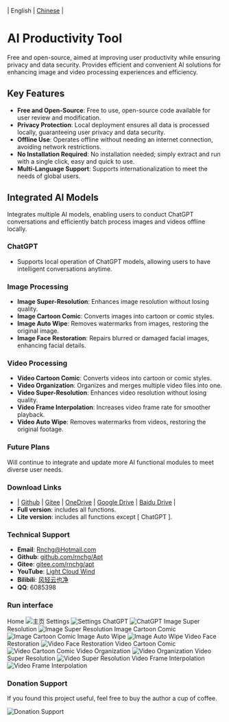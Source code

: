 | English | [Chinese](README.zh-CN.md) |

# AI Productivity Tool

Free and open-source, aimed at improving user productivity while ensuring privacy and data security. Provides efficient and convenient AI solutions for enhancing image and video processing experiences and efficiency.

## Key Features

- **Free and Open-Source**: Free to use, open-source code available for user review and modification.
- **Privacy Protection**: Local deployment ensures all data is processed locally, guaranteeing user privacy and data security.
- **Offline Use**: Operates offline without needing an internet connection, avoiding network restrictions.
- **No Installation Required**: No installation needed; simply extract and run with a single click, easy and quick to use.
- **Multi-Language Support**: Supports internationalization to meet the needs of global users.

## Integrated AI Models

Integrates multiple AI models, enabling users to conduct ChatGPT conversations and efficiently batch process images and videos offline locally.

### ChatGPT
- Supports local operation of ChatGPT models, allowing users to have intelligent conversations anytime.

### Image Processing
- **Image Super-Resolution**: Enhances image resolution without losing quality.
- **Image Cartoon Comic**: Converts images into cartoon or comic styles.
- **Image Auto Wipe**: Removes watermarks from images, restoring the original image.
- **Image Face Restoration**: Repairs blurred or damaged facial images, enhancing facial details.

### Video Processing
- **Video Cartoon Comic**: Converts videos into cartoon or comic styles.
- **Video Organization**: Organizes and merges multiple video files into one.
- **Video Super-Resolution**: Enhances video resolution without losing quality.
- **Video Frame Interpolation**: Increases video frame rate for smoother playback.
- **Video Auto Wipe**: Removes watermarks from videos, restoring the original footage.

### Future Plans
Will continue to integrate and update more AI functional modules to meet diverse user needs.

### Download Links
- | [Github](https://github.com/rnchg/Apt/releases/latest) | [Gitee](https://gitee.com/rnchg/apt/releases/latest) | [OneDrive](https://1drv.ms/f/c/15624ff2496d1e5b/Es9JrjwhI-VAh_nr-bOZDa4BnDgox1S-huJFOmpS-nKC7g?e=MULiHJ) | [Google Drive](https://drive.google.com/drive/folders/1o-SxxA2oAKjQkh-X83TN_zHjHIvOBe0V?usp=sharing) | [Baidu Drive](https://pan.baidu.com/s/1I_DwtX15492z6B6ZHDhJ-Q?pwd=1234) |
- **Full version**: includes all functions.
- **Lite version**: includes all functions except \[ ChatGPT \].

### Technical Support
- **Email**: [Rnchg@Hotmail.com](mailto:Rnchg@Hotmail.com)
- **Github**: [github.com/rnchg/Apt](https://github.com/rnchg/Apt)
- **Gitee**: [gitee.com/rnchg/apt](https://gitee.com/rnchg/apt)
- **YouTube**: [Light Cloud Wind](https://www.youtube.com/channel/UC1kFNUUyXzN2TJ2L1oS0amg)
- **Bilibili**: [风轻云也净](https://space.bilibili.com/478375442)
- **QQ**: 6085398

### Run interface
Home
![主页](.Assets/en-US/Pages/App/DashboardPage.PNG)
Settings
![Settings](.Assets/en-US/Pages/App/SettingsPage.PNG)
ChatGPT
![ChatGPT](.Assets/en-US/Pages/Chat/Phi3/IndexPage.PNG)
Image Super Resolution
![Image Super Resolution](.Assets/en-US/Pages/Image/SuperResolution/IndexPage.PNG)
Image Cartoon Comic
![Image Cartoon Comic](.Assets/en-US/Pages/Image/CartoonComic/IndexPage.PNG)
Image Auto Wipe
![Image Auto Wipe](.Assets/en-US/Pages/Image/AutoWipe/IndexPage.PNG)
Video Face Restoration
![Video Face Restoration](.Assets/en-US/Pages/Image/FaceRestoration/IndexPage.PNG)
Video Cartoon Comic
![Video Cartoon Comic](.Assets/en-US/Pages/Video/CartoonComic/IndexPage.PNG)
Video Organization
![Video Organization](.Assets/en-US/Pages/Video/Organization/IndexPage.PNG)
Video Super Resolution
![Video Super Resolution](.Assets/en-US/Pages/Video/SuperResolution/IndexPage.PNG)
Video Frame Interpolation
![Video Frame Interpolation](.Assets/en-US/Pages/Video/FrameInterpolation/IndexPage.PNG)

### Donation Support
If you found this project useful, feel free to buy the author a cup of coffee.

![Donation Support](.Assets/Pay.png)